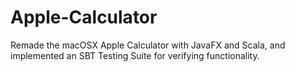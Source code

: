 # Apple-Calculator
Remade the macOSX Apple Calculator with JavaFX and Scala, and implemented an SBT Testing Suite for verifying functionality.
